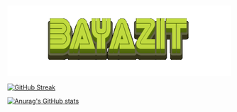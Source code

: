 
<p align="center">
  <img width="600" height="160" src="https://github.com/albayazit/albayazit/blob/main/data/name.gif">
</p>

[![GitHub Streak](https://github-readme-streak-stats.herokuapp.com/?user=albayazit&&theme=dark)](https://git.io/streak-stats)


[![Anurag's GitHub stats](https://github-readme-stats.vercel.app/api?username=albayazit&show_icons=true&&theme=dark)](https://github.com/albayazit/)
